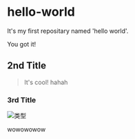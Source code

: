 # hello-world
It's my first repositary named 'hello world'.

You got it!

## 2nd Title

> It's cool! hahah

### 3rd Title

![类型](https://user-images.githubusercontent.com/20083359/116049350-c4b75d80-a6a8-11eb-9233-520f3e1c7f75.png)

wowowowow
